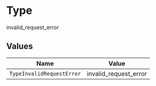 # Type

invalid_request_error


## Values

| Name                      | Value                     |
| ------------------------- | ------------------------- |
| `TypeInvalidRequestError` | invalid_request_error     |